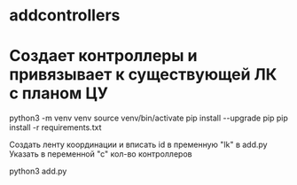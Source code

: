 # addcontrollers


Создает контроллеры и привязывает к существующей ЛК с планом ЦУ
=================================================================

python3 -m venv venv
source venv/bin/activate
pip install --upgrade pip
pip install -r requirements.txt

Создать ленту координации и вписать id в пременную "lk" в add.py
Указать в переменной "с" кол-во контроллеров

python3 add.py